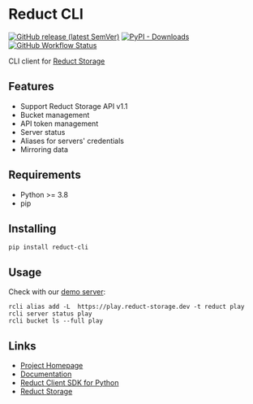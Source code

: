 # Reduct CLI

[![GitHub release (latest SemVer)](https://img.shields.io/github/v/release/reduct-storage/reduct-cli)](https://pypi.org/project/reduct-cli)
[![PyPI - Downloads](https://img.shields.io/pypi/dm/reduct-cli)](https://pypi.org/project/reduct-cli)
[![GitHub Workflow Status](https://img.shields.io/github/workflow/status/reduct-storage/reduct-cli/ci)](https://github.com/reduct-storage/reduct-cli/actions)

CLI client for [Reduct Storage](https://reduct-storage.dev)

## Features

* Support Reduct Storage API v1.1
* Bucket management
* API token management
* Server status
* Aliases for servers' credentials
* Mirroring data

## Requirements

* Python >= 3.8
* pip

## Installing

```
pip install reduct-cli
```

## Usage

Check with our [demo server](https://play.reduct-storage.dev):

```shell
rcli alias add -L  https://play.reduct-storage.dev -t reduct play
rcli server status play
rcli bucket ls --full play
```

## Links

* [Project Homepage](https://reduct-storage.dev)
* [Documentation](https://reduct-cli.readthedocs.io/)
* [Reduct Client SDK for Python](https://github.com/reduct-storage/reduct-py)
* [Reduct Storage](https://github.com/reduct-storage/reduct-storage)
